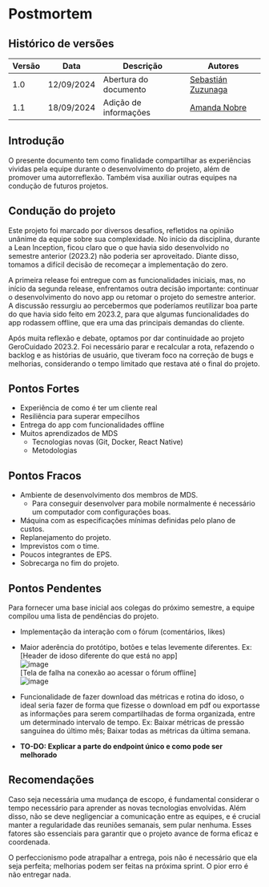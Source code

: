 
# Postmortem 

## Histórico de versões

| Versão | Data       | Descrição             | Autores     |
| ------ | ---------- | --------------------- | ----------- |
| 1.0    | 12/09/2024 | Abertura do documento | [Sebastián Zuzunaga](https://github.com/sebazac332) |
| 1.1    | 18/09/2024 | Adição de informações | [Amanda Nobre](https://github.com/AmandaNbr) |

## Introdução

O presente documento tem como finalidade compartilhar as experiências vividas pela equipe durante o desenvolvimento do projeto, além de promover uma autorreflexão. Também visa auxiliar outras equipes na condução de futuros projetos.

## Condução do projeto

Este projeto foi marcado por diversos desafios, refletidos na opinião unânime da equipe sobre sua complexidade. No início da disciplina, durante a Lean Inception, ficou claro que o que havia sido desenvolvido no semestre anterior (2023.2) não poderia ser aproveitado. Diante disso, tomamos a difícil decisão de recomeçar a implementação do zero.

A primeira release foi entregue com as funcionalidades iniciais, mas, no início da segunda release, enfrentamos outra decisão importante: continuar o desenvolvimento do novo app ou retomar o projeto do semestre anterior. A discussão ressurgiu ao percebermos que poderíamos reutilizar boa parte do que havia sido feito em 2023.2, para que algumas funcionalidades do app rodassem offline, que era uma das principais demandas do cliente.

Após muita reflexão e debate, optamos por dar continuidade ao projeto GeroCuidado 2023.2. Foi necessário parar e recalcular a rota, refazendo o backlog e as histórias de usuário, que tiveram foco na correção de bugs e melhorias, considerando o tempo limitado que restava até o final do projeto.

## Pontos Fortes

- Experiência de como é ter um cliente real
- Resiliência para superar empecilhos
- Entrega do app com funcionalidades offline
- Muitos aprendizados de MDS
  - Tecnologias novas (Git, Docker, React Native)
  - Metodologias

## Pontos Fracos

- Ambiente de desenvolvimento dos membros de MDS.
  - Para conseguir desenvolver para mobile normalmente é necessário um computador com configurações boas.
- Máquina com as especificações mínimas definidas pelo plano de custos.
- Replanejamento do projeto.
- Imprevistos com o time.
- Poucos integrantes de EPS.
- Sobrecarga no fim do projeto.

## Pontos Pendentes

Para fornecer uma base inicial aos colegas do próximo semestre, a equipe compilou uma lista de pendências do projeto.

- Implementação da interação com o fórum (comentários, likes)
- Maior aderência do protótipo, botões e telas levemente diferentes. Ex:<br>
[Header de idoso diferente do que está no app]<br>
![image](https://github.com/user-attachments/assets/2d3a9a13-469c-4a49-8a83-3e58bcd88d37)<br>
[Tela de falha na conexão ao acessar o fórum offline]<br>
![image](https://github.com/user-attachments/assets/6d67e7d2-abb9-4233-8415-783a11c71cfe)

- Funcionalidade de fazer download das métricas e rotina do idoso, o ideal seria fazer de forma que fizesse o download em pdf ou exportasse as informações para serem compartilhadas de forma organizada, entre um determinado intervalo de tempo. Ex: Baixar métricas de pressão sanguínea do último mês; Baixar todas as métricas da última semana.
- **TO-DO: Explicar a parte do endpoint único e como pode ser melhorado**

## Recomendações

Caso seja necessária uma mudança de escopo, é fundamental considerar o tempo necessário para aprender as novas tecnologias envolvidas. Além disso, não se deve negligenciar a comunicação entre as equipes, e é crucial manter a regularidade das reuniões semanais, sem pular nenhuma. Esses fatores são essenciais para garantir que o projeto avance de forma eficaz e coordenada.

O perfeccionismo pode atrapalhar a entrega, pois não é necessário que ela seja perfeita; melhorias podem ser feitas na próxima sprint. O pior erro é não entregar nada.
